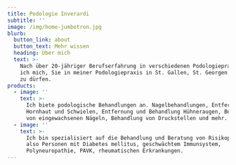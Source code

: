 ```yaml
---
title: Podologie Inverardi
subtitle: ''
image: /img/home-jumbotron.jpg
blurb:
  button_link: about
  button_text: Mehr wissen
  heading: Über mich
  text: >-
    Nach über 20-jähriger Berufserfahrung in verschiedenen Podologiepraxen freue
    ich mich, Sie in meiner Podologiepraxis in St. Gallen, St. Georgen begrüssen
    zu dürfen.
products:
  - image: ''
    text: >-
      Ich biete podologische Behandlungen an. Nagelbehandlungen, Entfernen von
      Hornhaut und Schwielen, Entfernung und Behandlung Hühneraugen, Behandlung
      von eingewachsenen Nägeln, Behandlung von Druckstellen und mehr.
  - image: ''
    text: >-
      Ich bin spezialisiert auf die Behandlung und Beratung von Risikopatienten,
      also Personen mit Diabetes mellitus, geschwächtem Immunsystem,
      Polyneuropathie, PAVK, rheumatischen Erkrankungen.
---
```


